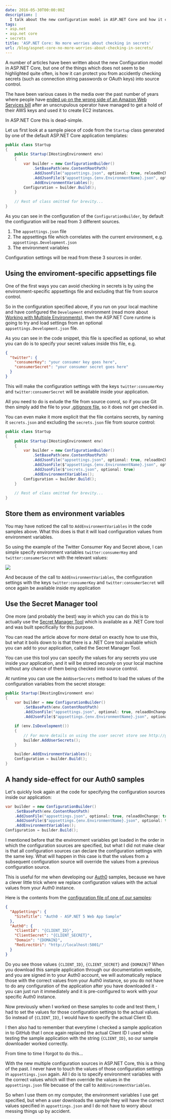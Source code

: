 ```yaml
---
date: 2016-05-30T00:00:00Z
description: |
  I talk about the new configuration model in ASP.NET Core and how it can protect you from accidentaly checking secrets into source control.
tags:
- asp.net
- asp.net core
- secrets
title: 'ASP.NET Core: No more worries about checking in secrets'
url: /blog/aspnet-core-no-more-worries-about-checking-in-secrets/
---
```


A number of articles have been written about the new Configuration model in ASP.NET Core, but one of the things which does not seem to be highlighted quite often, is how it can protect you from accidently checking secrets (such as connection string passwords or OAuth keys) into source control.
  
The have been various cases in the media over the past number of years where people have [ended up on the wrong side of an Amazon Web Services bill](http://www.itnews.com.au/news/aws-urges-developers-to-scrub-github-of-secret-keys-375785) after an unscrupulous operator have managed to get a hold of their AWS keys and used it to create EC2 instances.

In ASP.NET Core this is dead-simple. 

Let us first look at a sample piece of code from the `Startup` class generated by one of the default ASP.NET Core application templates:

``` csharp
public class Startup
{
    public Startup(IHostingEnvironment env)
    {
        var builder = new ConfigurationBuilder()
            .SetBasePath(env.ContentRootPath)
            .AddJsonFile("appsettings.json", optional: true, reloadOnChange: true)
            .AddJsonFile($"appsettings.{env.EnvironmentName}.json", optional: true)
            .AddEnvironmentVariables();
        Configuration = builder.Build();
    }
    
    // Rest of class omitted for brevity...
}
```

As you can see in the configuration of the `ConfigurationBuilder`, by default the configuration will be read from 3 different sources.

1. The `appsettings.json` file
2. The appsettings file which correlates with the current environment, e.g. `appsettings.Development.json`
3. The environment variables

Configuration settings will be read from these 3 sources in order.

## Using the enviroment-specific appsettings file

One of the first ways you can avoid checking in secrets is by using the environment-specific appsettings file and excluding that file from source control. 

So in the configuration specified above, if you run on your local machine and have configured the `Development` environment (read more about [Working with Multiple Environments](https://docs.asp.net/en/latest/fundamentals/environments.html)), then the ASP.NET Core runtime is going to try and load settings from an optional `appsettings.Development.json` file.

As you can see in the code snippet, this file is specified as optional, so what you can do is to specify your secret values inside this file, e.g.

``` json
{
  "twitter": {
    "consumerKey": "your consumer key goes here",
    "consumerSecret": "your consumer secret goes here"
  }
}
```
This will make the configuration settings with the keys `twitter:consumerKey` and `twitter:consumerSecret` will be available inside your application.

All you need to do is exlude the file from source conrol, so if you use Git then simply add the file to your [.gitignore file](https://git-scm.com/docs/gitignore), so it does not get checked in.

You can even make it more explicit that the file contains secrets, by naming it `secrets.json` and excluding the `secrets.json` file from source control:

``` csharp
public class Startup
{
    public Startup(IHostingEnvironment env)
    {
        var builder = new ConfigurationBuilder()
            .SetBasePath(env.ContentRootPath)
            .AddJsonFile("appsettings.json", optional: true, reloadOnChange: true)
            .AddJsonFile($"appsettings.{env.EnvironmentName}.json", optional: true)
            .AddJsonFile($"secrets.json", optional: true)
            .AddEnvironmentVariables();
        Configuration = builder.Build();
    }
    
    // Rest of class omitted for brevity...
}
```

## Store them as environment variables

You may have noticed the call to `AddEnvironmentVariables` in the code samples above. What this does is that it will load configuration values from environment variables.

So using the example of the Twitter Consumer Key and Secret above, I can simple specify environment variables `twitter:consumerKey` and `twitter:consumerSecret` with the relevant values:

![](/assets/images/aspnet-core-no-more-worries-about-checking-in-secrets/environment-variables.png)

And because of the call to `AddEnvironmentVariables`, the configuration settings with the keys `twitter:consumerKey` and `twitter:consumerSecret` will once again be available inside my application

## Use the Secret Manager tool

One more (and probably the best) way in which you can do this is to actually use the [Secret Manager Tool](https://docs.asp.net/en/latest/security/app-secrets.html) which is available as a .NET Core tool and was built specifically for this purpose.

You can read the article above for more detail on exactly how to use this, but what it boils down to is that there is a .NET Core tool available which you can add to your application, called the Secret Manager Tool.

You can use this tool you can specify the values for any secrets you use inside your application, and it will be stored securely on your local machine without any chance of them being checked into source control.

At runtime you can use the `AddUserSecrets` method to load the values of the configuration variables from the secret storage: 

``` csharp
public Startup(IHostingEnvironment env)
{
    var builder = new ConfigurationBuilder()
        .SetBasePath(env.ContentRootPath)
        .AddJsonFile("appsettings.json", optional: true, reloadOnChange: true)
        .AddJsonFile($"appsettings.{env.EnvironmentName}.json", optional: true);

    if (env.IsDevelopment())
    {
        // For more details on using the user secret store see http://go.microsoft.com/fwlink/?LinkID=532709
        builder.AddUserSecrets();
    }

    builder.AddEnvironmentVariables();
    Configuration = builder.Build();
}
```

## A handy side-effect for our Auth0 samples

Let's quickly look again at the code for specifying the configuration sources inside our application:

``` csharp
var builder = new ConfigurationBuilder()
    .SetBasePath(env.ContentRootPath)
    .AddJsonFile("appsettings.json", optional: true, reloadOnChange: true)
    .AddJsonFile($"appsettings.{env.EnvironmentName}.json", optional: true)
    .AddEnvironmentVariables();
Configuration = builder.Build(); 
```

I mentioned before that the environment variables get loaded in the order in which the configuration sources are specified, but what I did not make clear is that all configuration sources can declare the configuration settings with the same key. What will happen in this case is that the values from a subsequent configuration source will override the values from a previous configuration source.

This is useful for me when developing our [Auth0](https://auth0.com/) samples, because we have a clever little trick where we replace configuration values with the actual values from your Auth0 instance.

Here is the contents from the [configuration file of one of our samples](https://github.com/auth0/auth0-aspnetcore/blob/master/examples/WebApp-OpenIdConnect-Sample/src/WebApp-OpenIdConnect-Sample/config.json):

```json
{
  "AppSettings": {
    "SiteTitle": "Auth0 - ASP.NET 5 Web App Sample"
  },
  "Auth0": {
    "ClientId": "{CLIENT_ID}",
    "ClientSecret": "{CLIENT_SECRET}",
    "Domain": "{DOMAIN}",
    "RedirectUri": "http://localhost:5001/"
  }
}
```

Do you see those values `{CLIENT_ID}`, `{CLIENT_SECRET}` and `{DOMAIN}`? When you download this sample application through our documentation website, and you are signed in to your Auth0 account, we will automatically replace those with the correct values from your Auth0 instance, so you do not have to do any configuration of the application after you have downloaded it - you can just run it immediately and it is pre-configured to work with your specific Auth0 instance.

Now previously when I worked on these samples to code and test them, I had to set the values for those configuration settings to the actual values. So instead of `{CLIENT_ID}`, I would have to specify the actual Client ID.

I then also had to remember that everytime I checked a sample application in to GitHub that I once again replaced the actual Client ID I used while testing the sample application with the string `{CLIENT_ID}`, so our sample downloader worked correctly.

From time to time I forgot to do this...

With the new multiple configuration sources in ASP.NET Core, this is a thing of the past. I never have to touch the values of those configuration settings in `appsettings.json` again. All I do is to specify environment variables with the correct values which will then override the values in the `appsettings.json` file becuase of the call to `AddEnvironmentVariables`.

So when I use them on my computer, the environment variables I use get specified, but when a user downloads the sample they will have the correct values specified in `appsettings.json` and I do not have to worry about messing things up by accident. 